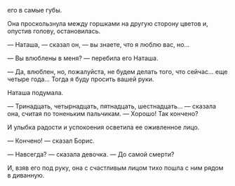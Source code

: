 его в самые губы.

Она проскользнула между горшками на другую сторону цветов и, опустив голову, остановилась.

— Наташа, — сказал он, — вы знаете, что я люблю вас, но…

— Вы влюблены в меня? — перебила его Наташа.

— Да, влюблен, но, пожалуйста, не будем делать того, что сейчас… еще четыре года… Тогда я буду просить вашей руки.

Наташа подумала.

— Тринадцать, четырнадцать, пятнадцать, шестнадцать… — сказала она, считая по тоненьким пальчикам. — Хорошо! Так кончено?

И улыбка радости и успокоения осветила ее оживленное лицо.

— Кончено! — сказал Борис.

— Навсегда? — сказала девочка. — До самой смерти?

И, взяв его под руку, она с счастливым лицом тихо пошла с ним рядом в диванную.

</div>

<div class="section">

